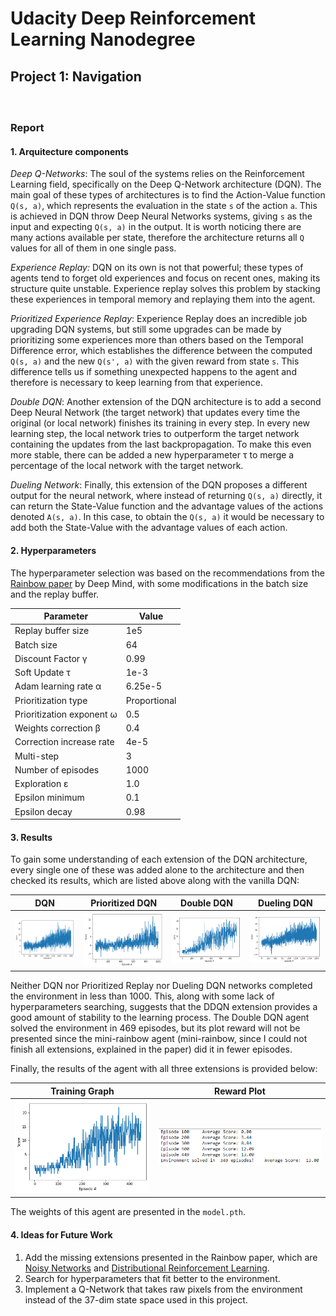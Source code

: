 # Udacity Deep Reinforcement Learning Nanodegree
## Project 1: Navigation

#### &nbsp;

### Report
#### 1. Arquitecture components

*Deep Q-Networks*: The soul of the systems relies on the Reinforcement Learning field, specifically on the Deep Q-Network architecture (DQN). The main goal of these types of architectures is to find the Action-Value function `Q(s, a)`, which represents the evaluation in the state `s` of the action `a`.  This is achieved in DQN throw Deep Neural Networks systems, giving `s` as the input and expecting `Q(s, a)` in the output. It is worth noticing there are many actions available per state, therefore the architecture returns all `Q` values for all of them in one single pass.

*Experience Replay:* DQN on its own is not that powerful; these types of agents tend to forget old experiences and focus on recent ones, making its structure quite unstable. Experience replay solves this problem by stacking these experiences in temporal memory and replaying them into the agent.

*Prioritized Experience Replay*: Experience Replay does an incredible job upgrading DQN systems, but  still some upgrades can be made by prioritizing some experiences more than others based on the Temporal Difference error, which establishes the difference between the computed `Q(s, a)` and the new `Q(s', a)` with the given reward from state `s`. This difference tells us if something unexpected happens to the agent and therefore is necessary to keep learning from that experience.

*Double DQN*: Another extension of the DQN architecture is to add a second Deep Neural Network (the target network) that updates every time the original (or local network) finishes its training in every step. In every new learning step, the local network tries to outperform the target network containing the updates from the last backpropagation. To make this even more stable, there can be added a new hyperparameter τ to merge a percentage of the local network with the target network.

*Dueling Network*: Finally, this extension of the DQN proposes a different output for the neural network, where instead of returning `Q(s, a)` directly, it can return the State-Value function and the advantage values of the actions denoted `A(s, a)`. In this case, to obtain the `Q(s, a)` it would be necessary to add both the State-Value with the advantage values of each action.

#### 2. Hyperparameters

The hyperparameter selection was based on the recommendations from the [Rainbow paper](https://arxiv.org/pdf/1710.02298.pdf) by Deep Mind, with some modifications in the batch size and the replay buffer.

  | Parameter                           | Value         |
  | ----------------------------------- | ------------- |
  | Replay buffer size                  | 1e5           |
  | Batch size                          | 64            |
  | Discount Factor γ                   | 0.99          |
  | Soft Update τ                       | 1e-3          |
  | Adam learning rate α                | 6.25e-5       |
  | Prioritization type                 | Proportional  |
  | Prioritization exponent ω           | 0.5           |
  | Weights correction β                | 0.4           |
  | Correction increase rate            | 4e-5          |
  | Multi-step                          | 3             |
  | Number of episodes                  | 1000          |
  | Exploration ε                       | 1.0           |
  | Epsilon minimum                     | 0.1           |
  | Epsilon decay                       | 0.98          |


#### 3. Results

To gain some understanding of each extension of the DQN architecture, every single one of these was added alone to the architecture and then checked its results, which are listed above along with the vanilla DQN:

| DQN                          | Prioritized DQN                                  | Double DQN                           | Dueling DQN                              |
|------------------------------| ------------------------------------------------ | ------------------------------------ | ---------------------------------------- |
| ![dqn](images/dqn_graph.png) | ![prioritized-dqn](images/prioritized_graph.png) | ![double dqn](images/ddqn_graph.png) | ![dueling dqn](images/dueling_graph.png) |

Neither DQN nor Prioritized Replay nor Dueling DQN networks completed the environment in less than 1000. This, along with some lack of hyperparameters searching, suggests that the DDQN extension provides a good amount of stability to the learning process. The Double DQN agent solved the environment in 469 episodes, but its plot reward will not be presented since the mini-rainbow agent (mini-rainbow, since I could not finish all extensions, explained in the paper) did it in fewer episodes.

Finally, the results of the agent with all three extensions is provided below:

| Training Graph                           | Reward Plot                            |
| ---------------------------------------- | -------------------------------------- |
| ![graph](images/mini_rainbow_graph.png)  | ![reward-plot](images/reward-plot.png) |

The weights of this agent are presented in the `model.pth`.

#### 4. Ideas for Future Work

1. Add the missing extensions presented in the Rainbow paper, which are [Noisy Networks](https://arxiv.org/pdf/1706.10295.pdf) and [Distributional Reinforcement Learning](https://arxiv.org/pdf/1707.06887.pdf).
2. Search for hyperparameters that fit better to the environment.
3. Implement a Q-Network that takes raw pixels from the environment instead of the 37-dim state space used in this project.
